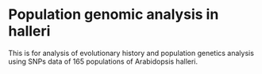# Population genomic analysis in halleri

This is for analysis of evolutionary history and population genetics analysis using SNPs data of 165 populations of Arabidopsis halleri. 
